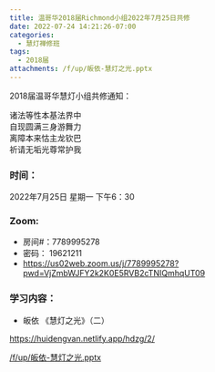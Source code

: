 ```yaml
---
title: 温哥华2018届Richmond小组2022年7月25日共修
date: 2022-07-24 14:21:26-07:00
categories:
  - 慧灯禅修班
tags:
  - 2018届
attachments: /f/up/皈依-慧灯之光.pptx
---
```

2018届温哥华慧灯小组共修通知：

诸法等性本基法界中\
自现圆满三身游舞力\
离障本来怙主龙钦巴\
祈请无垢光尊常护我

### 时间：

2022年7月25日 星期一 下午6：30

### Zoom:

* 房间#：7789995278
* 密码： 19621211
* <https://us02web.zoom.us/j/7789995278?pwd=VjZmbWJFY2k2K0E5RVB2cTNIQmhqUT09>

### 学习内容：

* 皈依 《慧灯之光》（二）

<https://huidengvan.netlify.app/hdzg/2/>

[/f/up/皈依-慧灯之光.pptx](https://s3.ap-northeast-1.wasabisys.com/hdcx/hdv/f/up/皈依-慧灯之光.pptx)